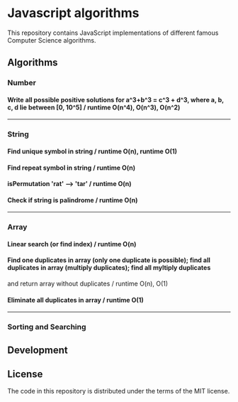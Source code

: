 # Javascript algorithms

This repository contains JavaScript implementations of different famous Computer Science algorithms.

## Algorithms

### Number

#### Write all possible positive solutions for a^3+b^3 = c^3 + d^3, where a, b, c, d lie between [0, 10^5] / runtime O(n^4), O(n^3), O(n^2)

---

### String

#### Find unique symbol in string / runtime O(n), runtime O(1)
#### Find repeat symbol in string / runtime O(n)
#### isPermutation 'rat' --> 'tar' / runtime O(n)
#### Check if string is palindrome / runtime O(n)

---

### Array

#### Linear search (or find index) / runtime O(n)
#### Find one duplicates in array (only one duplicate is possible); find all duplicates in array (multiply duplicates); find all myltiply duplicates
and return array without duplicates / runtime O(n), O(1)
#### Eliminate all duplicates in array / runtime O(1)


---


### Sorting and Searching

## Development


## License

The code in this repository is distributed under the terms of the MIT license.
